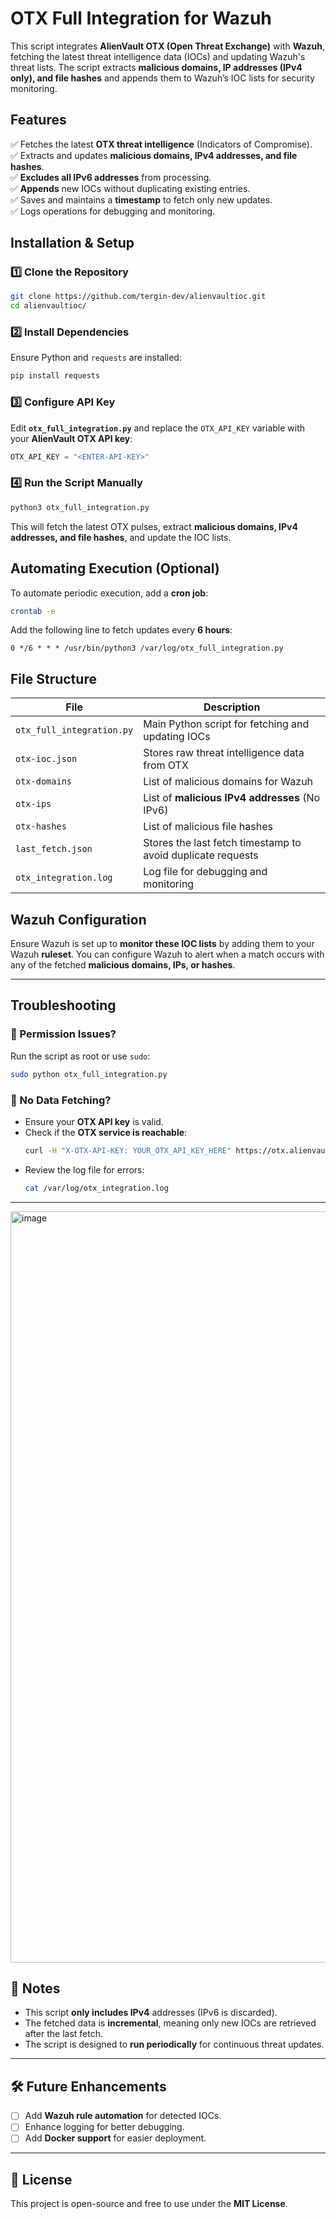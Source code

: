 # OTX Full Integration for Wazuh

This script integrates **AlienVault OTX (Open Threat Exchange)** with **Wazuh**, fetching the latest threat intelligence data (IOCs) and updating Wazuh's threat lists. The script extracts **malicious domains, IP addresses (IPv4 only), and file hashes** and appends them to Wazuh’s IOC lists for security monitoring.

## Features
✅ Fetches the latest **OTX threat intelligence** (Indicators of Compromise).  
✅ Extracts and updates **malicious domains, IPv4 addresses, and file hashes**.  
✅ **Excludes all IPv6 addresses** from processing.  
✅ **Appends** new IOCs without duplicating existing entries.  
✅ Saves and maintains a **timestamp** to fetch only new updates.  
✅ Logs operations for debugging and monitoring.

## Installation & Setup

### 1️⃣ Clone the Repository
```bash
git clone https://github.com/tergin-dev/alienvaultioc.git
cd alienvaultioc/
```

### 2️⃣ Install Dependencies
Ensure Python and `requests` are installed:
```bash
pip install requests
```

### 3️⃣ Configure API Key
Edit **`otx_full_integration.py`** and replace the `OTX_API_KEY` variable with your **AlienVault OTX API key**:
```python
OTX_API_KEY = "<ENTER-API-KEY>"
```

### 4️⃣ Run the Script Manually
```bash
python3 otx_full_integration.py
```

This will fetch the latest OTX pulses, extract **malicious domains, IPv4 addresses, and file hashes**, and update the IOC lists.

## Automating Execution (Optional)
To automate periodic execution, add a **cron job**:

```bash
crontab -e
```
Add the following line to fetch updates every **6 hours**:
```
0 */6 * * * /usr/bin/python3 /var/log/otx_full_integration.py
```

## File Structure

| File | Description |
|------|------------|
| `otx_full_integration.py` | Main Python script for fetching and updating IOCs |
| `otx-ioc.json` | Stores raw threat intelligence data from OTX |
| `otx-domains` | List of malicious domains for Wazuh |
| `otx-ips` | List of **malicious IPv4 addresses** (No IPv6) |
| `otx-hashes` | List of malicious file hashes |
| `last_fetch.json` | Stores the last fetch timestamp to avoid duplicate requests |
| `otx_integration.log` | Log file for debugging and monitoring |

## Wazuh Configuration
Ensure Wazuh is set up to **monitor these IOC lists** by adding them to your Wazuh **ruleset**. You can configure Wazuh to alert when a match occurs with any of the fetched **malicious domains, IPs, or hashes**.

---

## Troubleshooting

### 🔹 Permission Issues?
Run the script as root or use `sudo`:
```bash
sudo python otx_full_integration.py
```

### 🔹 No Data Fetching?
- Ensure your **OTX API key** is valid.
- Check if the **OTX service is reachable**:
  ```bash
  curl -H "X-OTX-API-KEY: YOUR_OTX_API_KEY_HERE" https://otx.alienvault.com/api/v1/pulses/subscribed
  ```
- Review the log file for errors:
  ```bash
  cat /var/log/otx_integration.log
  ```

---

<img width="1202" alt="image" src="https://github.com/user-attachments/assets/a8be24e3-cd12-4492-8890-47362e6a21b4" />



## 📌 Notes
- This script **only includes IPv4** addresses (IPv6 is discarded).  
- The fetched data is **incremental**, meaning only new IOCs are retrieved after the last fetch.  
- The script is designed to **run periodically** for continuous threat updates.  

---

## 🛠️ Future Enhancements
- [ ] Add **Wazuh rule automation** for detected IOCs.  
- [ ] Enhance logging for better debugging.  
- [ ] Add **Docker support** for easier deployment.  

---

## 📜 License
This project is open-source and free to use under the **MIT License**.
